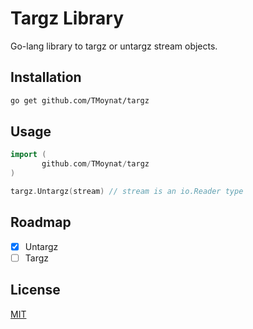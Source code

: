 # Targz Library

Go-lang library to targz or untargz stream objects.

## Installation

```bash
go get github.com/TMoynat/targz
```

## Usage

```go
import (
       github.com/TMoynat/targz
)

targz.Untargz(stream) // stream is an io.Reader type
```
## Roadmap

- [x] Untargz
- [ ] Targz

## License

[MIT](https://choosealicense.com/licenses/mit/)
